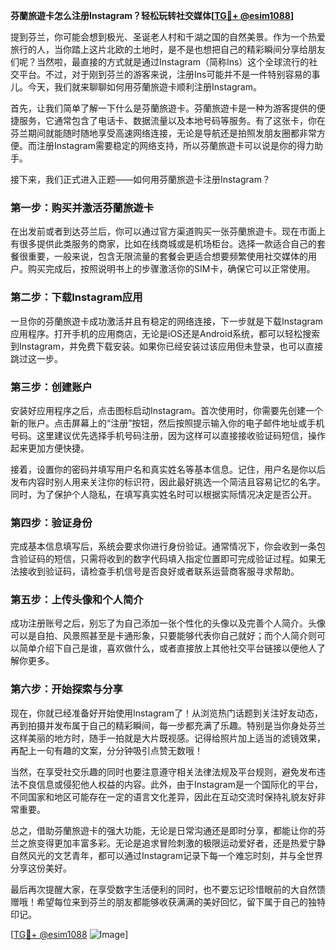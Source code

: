 **芬蘭旅遊卡怎么注册Instagram？轻松玩转社交媒体[[TG💪+ @esim1088](https://t.me/s/esim1088)]**

提到芬兰，你可能会想到极光、圣诞老人村和千湖之国的自然美景。作为一个热爱旅行的人，当你踏上这片北欧的土地时，是不是也想把自己的精彩瞬间分享给朋友们呢？当然啦，最直接的方式就是通过Instagram（简称Ins）这个全球流行的社交平台。不过，对于刚到芬兰的游客来说，注册Ins可能并不是一件特别容易的事儿。今天，我们就来聊聊如何用芬蘭旅遊卡顺利注册Instagram。

首先，让我们简单了解一下什么是芬蘭旅遊卡。芬蘭旅遊卡是一种为游客提供的便捷服务，它通常包含了电话卡、数据流量以及本地号码等服务。有了这张卡，你在芬兰期间就能随时随地享受高速网络连接，无论是导航还是拍照发朋友圈都非常方便。而注册Instagram需要稳定的网络支持，所以芬蘭旅遊卡可以说是你的得力助手。

接下来，我们正式进入正题——如何用芬蘭旅遊卡注册Instagram？

### 第一步：购买并激活芬蘭旅遊卡

在出发前或者到达芬兰后，你可以通过官方渠道购买一张芬蘭旅遊卡。现在市面上有很多提供此类服务的商家，比如在线商城或是机场柜台。选择一款适合自己的套餐很重要，一般来说，包含无限流量的套餐会更适合想要频繁使用社交媒体的用户。购买完成后，按照说明书上的步骤激活你的SIM卡，确保它可以正常使用。

### 第二步：下载Instagram应用

一旦你的芬蘭旅遊卡成功激活并且有稳定的网络连接，下一步就是下载Instagram应用程序。打开手机的应用商店，无论是iOS还是Android系统，都可以轻松搜索到Instagram，并免费下载安装。如果你已经安装过该应用但未登录，也可以直接跳过这一步。

### 第三步：创建账户

安装好应用程序之后，点击图标启动Instagram。首次使用时，你需要先创建一个新的账户。点击屏幕上的“注册”按钮，然后按照提示输入你的电子邮件地址或手机号码。这里建议优先选择手机号码注册，因为这样可以直接接收验证码短信，操作起来更加方便快捷。

接着，设置你的密码并填写用户名和真实姓名等基本信息。记住，用户名是你以后发布内容时别人用来关注你的标识符，因此最好挑选一个简洁且容易记忆的名字。同时，为了保护个人隐私，在填写真实姓名时可以根据实际情况决定是否公开。

### 第四步：验证身份

完成基本信息填写后，系统会要求你进行身份验证。通常情况下，你会收到一条包含验证码的短信，只需将收到的数字代码填入指定位置即可完成验证过程。如果无法接收到验证码，请检查手机信号是否良好或者联系运营商客服寻求帮助。

### 第五步：上传头像和个人简介

成功注册账号之后，别忘了为自己添加一张个性化的头像以及完善个人简介。头像可以是自拍、风景照甚至是卡通形象，只要能够代表你自己就好；而个人简介则可以简单介绍下自己是谁，喜欢做什么，或者直接放上其他社交平台链接以便他人了解你更多。

### 第六步：开始探索与分享

现在，你就已经准备好开始使用Instagram了！从浏览热门话题到关注好友动态，再到拍摄并发布属于自己的精彩瞬间，每一步都充满了乐趣。特别是当你身处芬兰这样美丽的地方时，随手一拍就是大片既视感。记得给照片加上适当的滤镜效果，再配上一句有趣的文案，分分钟吸引点赞无数哦！

当然，在享受社交乐趣的同时也要注意遵守相关法律法规及平台规则，避免发布违法不良信息或侵犯他人权益的内容。此外，由于Instagram是一个国际化的平台，不同国家和地区可能存在一定的语言文化差异，因此在互动交流时保持礼貌友好非常重要。

总之，借助芬蘭旅遊卡的强大功能，无论是日常沟通还是即时分享，都能让你的芬兰之旅变得更加丰富多彩。无论是追求冒险刺激的极限运动爱好者，还是热爱宁静自然风光的文艺青年，都可以通过Instagram记录下每一个难忘时刻，并与全世界分享这份美好。

最后再次提醒大家，在享受数字生活便利的同时，也不要忘记珍惜眼前的大自然馈赠哦！希望每位来到芬兰的朋友都能够收获满满的美好回忆，留下属于自己的独特印记。

[[TG💪+ @esim1088](https://t.me/s/esim1088) ![Image](https://i.postimg.cc/4NQfJmqS/Snipaste-2025-05-13-00-14-12.png)]
